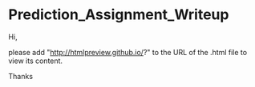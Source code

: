# Prediction_Assignment_Writeup

Hi,

please add "http://htmlpreview.github.io/?" to the URL of the .html file to view its content. 

Thanks
